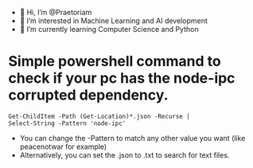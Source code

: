 - 👋 Hi, I’m @Praetoriam
- 👀 I’m interested in Machine Learning and AI development
- 🌱 I’m currently learning Computer Science and Python

Simple powershell command to check if your pc has the node-ipc corrupted dependency.
==

<code>Get-ChildItem -Path (Get-Location)*.json -Recurse | Select-String -Pattern 'node-ipc'</code>
 - You can change the -Pattern to match any other value you want (like peacenotwar for example)
 - Alternatively, you can set the .json to .txt to search for text files.


<!---
Praetoriam/Praetoriam is a ✨ special ✨ repository because its `README.md` (this file) appears on your GitHub profile.
You can click the Preview link to take a look at your changes.
--->
